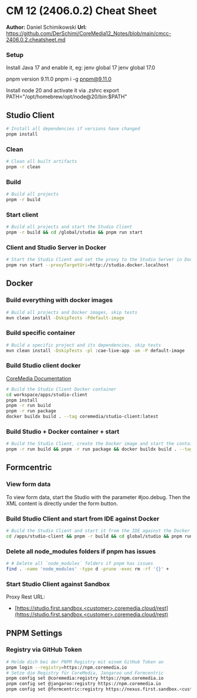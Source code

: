 # CM 12 (2406.0.2) Cheat Sheet
**Author:** Daniel Schimikowski
**Url:** https://github.com/DerSchimi/CoreMedia12_Notes/blob/main/cmcc-2406.0.2.cheatsheet.md


### Setup
Install Java 17 and enable it, eg: jenv global 17
jenv global 17.0

pnpm version 9.11.0
pnpm i -g pnpm@9.11.0

Install node 20 and activate it via .zshrc
export PATH="/opt/homebrew/opt/node@20/bin:$PATH"

## Studio Client


```sh
# Install all dependencies if versions have changed
pnpm install
```

### Clean

```sh
# Clean all built artifacts
pnpm -r clean
```

### Build

```sh
# Build all projects
pnpm -r build
```

### Start client

```sh
# Build all projects and start the Studio Client
pnpm -r build && cd /global/studio && pnpm run start
```

### Client and Studio Server in Docker

```sh
# Start the Studio Client and set the proxy to the Studio Server in Docker
pnpm run start --proxyTargetUri=http://studio.docker.localhost
```

## Docker

### Build everything with docker images
```sh
# Build all projects and Docker images, skip tests
mvn clean install -DskipTests -Pdefault-image
```

### Build specific container

```sh
# Build a specific project and its dependencies, skip tests
mvn clean install -DskipTests -pl :cae-live-app -am -P default-image
```

### Build Studio client docker


[CoreMedia Documentation](https://documentation.coremedia.com/cmcc-11/artifacts/2310/webhelp/coremedia-en/content/buildBlueprintWorkspace.html#d0e3075)

```sh
# Build the Studio Client Docker container
cd workspace/apps/studio-client
pnpm install
pnpm -r run build
pnpm -r run package
docker buildx build . --tag coremedia/studio-client:latest
```

### Build Studio + Docker container + start

```sh
# Build the Studio Client, create the Docker image and start the container
pnpm -r run build && pnpm -r run package && docker buildx build . --tag coremedia/studio-client:latest && cd ../../global/deployment/docker && docker compose up -d studio-client &
```

## Formcentric

### View form data

To view form data, start the Studio with the parameter #joo.debug. Then the XML content is directly under the form button.
### Build Studio Client and start from IDE against Docker

```sh
# Build the Studio Client and start it from the IDE against the Docker server
cd /apps/studio-client && pnpm -r build && cd global/studio && pnpm run start --proxyTargetUri=http://studio.docker.localhost
```

### Delete all node_modules folders if pnpm has issues

```sh
# # Delete all `node_modules` folders if pnpm has issues
find . -name 'node_modules' -type d -prune -exec rm -rf '{}' +
```

### Start Studio Client against Sandbox

Proxy Rest URL:

- [https://studio.first.sandbox.<customer>.coremedia.cloud/rest](https://studio.first.sandbox.<customer>.coremedia.cloud/rest)

## PNPM Settings

### Registry via GitHub Token

```sh
# Melde dich bei der PNPM Registry mit einem GitHub Token an
pnpm login --registry=https://npm.coremedia.io
# Setze die Registry für CoreMedia, Jangaroo und Formcentric
pnpm config set @coremedia:registry https://npm.coremedia.io
pnpm config set @jangaroo:registry https://npm.coremedia.io
pnpm config set @formcentric:registry https://nexus.first.sandbox.<customer>.coremedia.cloud/repository/customer-npm-proxy-1/
```
